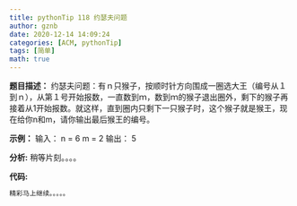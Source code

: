 ```yaml
---
title: pythonTip 118 约瑟夫问题
author: gznb
date: 2020-12-14 14:09:24
categories: [ACM, pythonTip]
tags: [简单]
math: true
---
```


**题目描述：**
约瑟夫问题：有ｎ只猴子，按顺时针方向围成一圈选大王（编号从１到ｎ），从第１号开始报数，一直数到ｍ，数到ｍ的猴子退出圈外，剩下的猴子再接着从1开始报数。就这样，直到圈内只剩下一只猴子时，这个猴子就是猴王，现在给你n和m，请你输出最后猴王的编号。

**示例：**
输入：
n = 6
m = 2
输出：
5


**分析:**
稍等片刻。。。。

**代码:**
```python
精彩马上继续。。。。。
```
